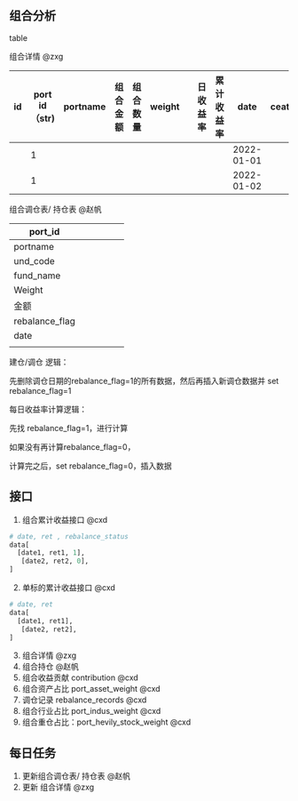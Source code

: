 ## 组合分析

table

组合详情 @zxg

| id   | port id（str) | portname | 组合金额 | 组合数量 | weight |      | 日收益率 | 累计收益率 | date       | ceate_date | 管理人 | sub  |      |      |      |
| ---- | ------------- | -------- | -------- | -------- | ------ | ---- | -------- | ---------- | ---------- | ---------- | ------ | ---- | ---- | ---- | ---- |
|      | 1             |          |          |          |        |      |          |            | 2022-01-01 |            |        |      |      |      |      |
|      | 1             |          |          |          |        |      |          |            | 2022-01-02 |            |        |      |      |      |      |

组合调仓表/ 持仓表  @赵帆

| port_id        |      |      |      |      |      |
| -------------- | ---- | ---- | ---- | ---- | ---- |
| portname       |      |      |      |      |      |
| und_code       |      |      |      |      |      |
| fund_name      |      |      |      |      |      |
| Weight         |      |      |      |      |      |
| 金额           |      |      |      |      |      |
| rebalance_flag |      |      |      |      |      |
| date           |      |      |      |      |      |
|                |      |      |      |      |      |

建仓/调仓 逻辑：

先删除调仓日期的rebalance_flag=1的所有数据，然后再插入新调仓数据并 set  rebalance_flag=1

每日收益率计算逻辑：

先找 rebalance_flag=1，进行计算

如果没有再计算rebalance_flag=0，

计算完之后，set rebalance_flag=0，插入数据



## 接口

1. 组合累计收益接口 @cxd

```python
# date, ret , rebalance_status
data[
  [date1, ret1, 1],
   [date2, ret2, 0],
]
```

2.  单标的累计收益接口 @cxd

```python
# date, ret 
data[
  [date1, ret1],
   [date2, ret2],
]
```

3. 组合详情  @zxg
4. 组合持仓 @赵帆
5. 组合收益贡献 contribution @cxd
6. 组合资产占比 port_asset_weight @cxd
7. 调仓记录 rebalance_records @cxd
8. 组合行业占比 port_indus_weight  @cxd
9. 组合重仓占比：port_hevily_stock_weight  @cxd

## 每日任务

1. 更新组合调仓表/ 持仓表  @赵帆
2. 更新 组合详情  @zxg